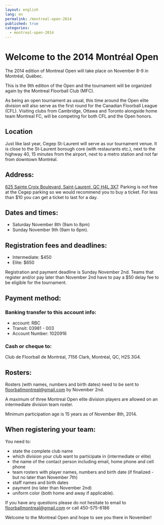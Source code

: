 ```yaml
---
layout: english
lang: en
permalink: /montreal-open-2014
published: true
categories:
  - montreal-open-2014
---
```


# Welcome to the 2014 Montréal Open

The 2014 edition of Montreal Open will take place on November 8-9 in Montréal, Québec.

This is the 9th edition of the Open and the tournament will be
organized again by the Montreal Floorball Club (MFC).

As being an open tournament as usual, this time around the Open elite division
will also serve as the first round for the Canadian Floorball League (CFL).
Visiting clubs from Cambridge, Ottawa and Toronto alongside home
team Montreal FC, will be competing for both CFL and the Open honors.

## Location

Just like last year, Cegep St-Laurent will serve as our tournament venue. It
is close to the St-Laurent borough core (with restaurants etc.), next to the
highway 40, 15 minutes from the airport, next to a metro station and not far
from downtown Montréal.

## Address:

[625 Sainte Croix Boulevard, Saint-Laurent, QC H4L
3X7](montreal-open-2014/venue). Parking is not free at the Cegep parking so we
would recommend you to buy a ticket. For less than $10 you can get a ticket to
last for a day.

## Dates and times:

  - Saturday November 8th (9am to 8pm)
  - Sunday November 9th (9am to 6pm).

## Registration fees and deadlines:

  - Intermediate: $450
  - Elite: $650

Registration and payment deadline is Sunday November 2nd. Teams that register
and/or pay later than November 2nd have to pay a $50 delay fee to be eligible
for the tournament.

## Payment method:

### Banking transfer to this account info:

  - account: RBC
  - Transit: 03981 - 003
  - Account Number: 1020916


### Cash or cheque to:

Club de Floorball de Montréal, 7156 Clark, Montréal, QC, H2S 3G4.

## Rosters:

Rosters (with names, numbers and birth dates) need to be sent to
floorballmontreal@gmail.com by November 2nd.

A maximum of three Montreal Open elite division players are allowed on an
intermediate division team roster.

Minimum participation age is 15 years as of November 8th, 2014.

## When registering your team:

You need to:

  - state the complete club name
  - which division your club want to participate in (intermediate or elite)
  - the name of the contact person including email, home phone and cell phone
  - team rosters with player names, numbers and birth date (if finalized - but no later than November 7th)
  - staff names and birth dates
  - payment (no later than November 2nd)
  - uniform color (both home and away if applicable).

If you have any questions please do not hesitate to email to
floorballmontreal@gmail.com or call 450-575-6186

Welcome to the Montreal Open and hope to see you there in November!
